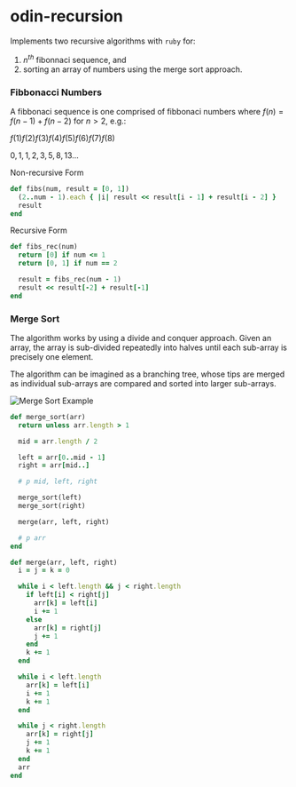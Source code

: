 # odin-recursion
Implements two recursive algorithms with `ruby` for: 
1. $n^{th}$ fibonnaci sequence, and
2. sorting an array of numbers using the merge sort approach.

### Fibbonacci Numbers
A fibbonaci sequence is one comprised of fibbonaci numbers where $f(n) = f(n-1) + f(n-2)$ for $n > 2$, e.g.:

$f(1) f(2) f(3) f(4) f(5) f(6) f(7) f(8)$

$0,   1,   1,   2,   3,   5,   8,   13...$

Non-recursive Form
```ruby
def fibs(num, result = [0, 1])
  (2..num - 1).each { |i| result << result[i - 1] + result[i - 2] }
  result
end
```

Recursive Form
```ruby
def fibs_rec(num)
  return [0] if num <= 1
  return [0, 1] if num == 2

  result = fibs_rec(num - 1)
  result << result[-2] + result[-1]
end
```

### Merge Sort
The algorithm works by using a divide and conquer approach. Given an array, the array is sub-divided repeatedly into halves until each sub-array is precisely one element. 

The algorithm can be imagined as a branching tree, whose tips are merged as individual sub-arrays are compared and sorted into larger sub-arrays.

![Merge Sort Example](.assets/merge-sort.png)


```ruby
def merge_sort(arr)
  return unless arr.length > 1

  mid = arr.length / 2

  left = arr[0..mid - 1]
  right = arr[mid..]

  # p mid, left, right

  merge_sort(left)
  merge_sort(right)

  merge(arr, left, right)

  # p arr
end

def merge(arr, left, right)
  i = j = k = 0

  while i < left.length && j < right.length
    if left[i] < right[j]
      arr[k] = left[i]
      i += 1
    else
      arr[k] = right[j]
      j += 1
    end
    k += 1
  end

  while i < left.length
    arr[k] = left[i]
    i += 1
    k += 1
  end

  while j < right.length
    arr[k] = right[j]
    j += 1
    k += 1
  end
  arr
end
```
